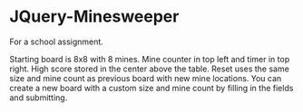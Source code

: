# JQuery-Minesweeper
For a school assignment. 

Starting board is 8x8 with 8 mines. Mine counter in top left and timer in top right. High score stored in the center above the table.
Reset uses the same size and mine count as previous board with new mine locations. You can create a new board with a custom size and mine count by filling in the fields and submitting.
